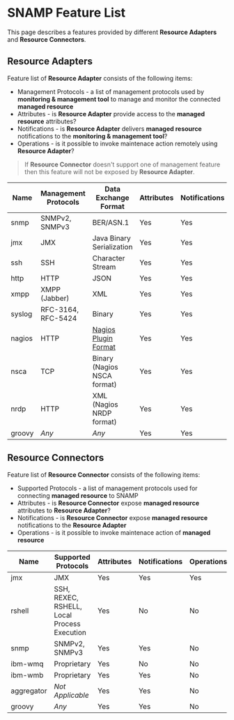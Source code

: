 SNAMP Feature List
====
This page describes a features provided by different **Resource Adapters** and **Resource Connectors**.

## Resource Adapters
Feature list of **Resource Adapter** consists of the following items:
* Management Protocols - a list of management protocols used by **monitoring & management tool** to manage and monitor the connected **managed resource**
* Attributes - is **Resource Adapter** provide access to the **managed resource** attributes?
* Notifications - is **Resource Adapter** delivers **managed resource** notifications to the **monitoring & management tool**?
* Operations - is it possible to invoke maintenace action remotely using **Resource Adapter**?

> If **Resource Connector** doesn't support one of management feature then this feature will not be exposed by **Resource Adapter**.

Name | Management Protocols | Data Exchange Format | Attributes | Notifications | Operations
---- | ---- | ---- | ---- | ---- | ----
snmp | SNMPv2, SNMPv3 | BER/ASN.1 | Yes | Yes | No
jmx | JMX | Java Binary Serialization | Yes | Yes | No
ssh | SSH | Character Stream | Yes | Yes | No
http | HTTP | JSON | Yes | Yes | No
xmpp | XMPP (Jabber) | XML | Yes | Yes | No
syslog | RFC-3164, RFC-5424 | Binary | Yes | Yes | No
nagios | HTTP | [Nagios Plugin Format](https://nagios-plugins.org/doc/guidelines.html#PLUGOUTPUT) | Yes | Yes | No
nsca | TCP | Binary (Nagios NSCA format) | Yes | Yes | No
nrdp | HTTP | XML (Nagios NRDP format) | Yes | Yes | No
groovy | _Any_ | _Any_ | Yes | Yes | No

## Resource Connectors
Feature list of **Resource Connector** consists of the following items:
* Supported Protocols - a list of management protocols used for connecting **managed resource** to SNAMP
* Attributes - is **Resource Connector** expose **managed resource** attributes to **Resource Adapter**?
* Notifications - is **Resource Connector** expose **managed resource** notifications to the **Resource Adapter**
* Operations - is it possible to invoke maintenace action of **managed resource**

Name | Supported Protocols | Attributes | Notifications | Operations
---- | ---- | ---- | ---- | ----
jmx | JMX | Yes | Yes | Yes
rshell | SSH, REXEC, RSHELL, Local Process Execution | Yes | No | No
snmp | SNMPv2, SNMPv3 | Yes | Yes | No
ibm-wmq | Proprietary | Yes | No | No
ibm-wmb | Proprietary | Yes | Yes | No
aggregator | _Not Applicable_ | Yes | Yes | No
groovy | _Any_ | Yes | Yes | No

